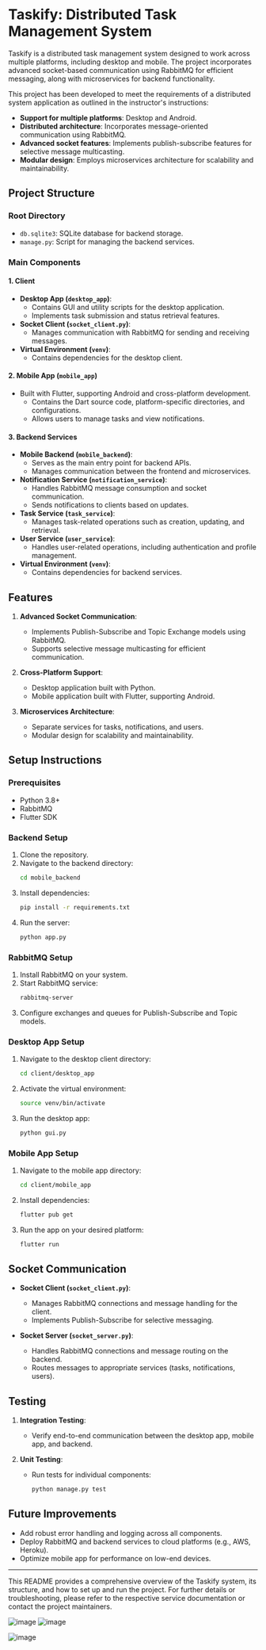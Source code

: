 # Taskify: Distributed Task Management System

Taskify is a distributed task management system designed to work across multiple platforms, including desktop and mobile. The project incorporates advanced socket-based communication using RabbitMQ for efficient messaging, along with microservices for backend functionality.

This project has been developed to meet the requirements of a distributed system application as outlined in the instructor's instructions:

- **Support for multiple platforms**: Desktop and Android.
- **Distributed architecture**: Incorporates message-oriented communication using RabbitMQ.
- **Advanced socket features**: Implements publish-subscribe features for selective message multicasting.
- **Modular design**: Employs microservices architecture for scalability and maintainability.

## Project Structure

### Root Directory
- `db.sqlite3`: SQLite database for backend storage.
- `manage.py`: Script for managing the backend services.

### Main Components

#### 1. **Client**
- **Desktop App (`desktop_app`)**:
  - Contains GUI and utility scripts for the desktop application.
  - Implements task submission and status retrieval features.
- **Socket Client (`socket_client.py`)**:
  - Manages communication with RabbitMQ for sending and receiving messages.
- **Virtual Environment (`venv`)**:
  - Contains dependencies for the desktop client.

#### 2. **Mobile App (`mobile_app`)**
- Built with Flutter, supporting Android and cross-platform development.
  - Contains the Dart source code, platform-specific directories, and configurations.
  - Allows users to manage tasks and view notifications.

#### 3. **Backend Services**
- **Mobile Backend (`mobile_backend`)**:
  - Serves as the main entry point for backend APIs.
  - Manages communication between the frontend and microservices.
- **Notification Service (`notification_service`)**:
  - Handles RabbitMQ message consumption and socket communication.
  - Sends notifications to clients based on updates.
- **Task Service (`task_service`)**:
  - Manages task-related operations such as creation, updating, and retrieval.
- **User Service (`user_service`)**:
  - Handles user-related operations, including authentication and profile management.
- **Virtual Environment (`venv`)**:
  - Contains dependencies for backend services.

## Features

1. **Advanced Socket Communication**:
   - Implements Publish-Subscribe and Topic Exchange models using RabbitMQ.
   - Supports selective message multicasting for efficient communication.

2. **Cross-Platform Support**:
   - Desktop application built with Python.
   - Mobile application built with Flutter, supporting Android.

3. **Microservices Architecture**:
   - Separate services for tasks, notifications, and users.
   - Modular design for scalability and maintainability.

## Setup Instructions

### Prerequisites
- Python 3.8+
- RabbitMQ
- Flutter SDK

### Backend Setup
1. Clone the repository.
2. Navigate to the backend directory:
   ```bash
   cd mobile_backend
   ```
3. Install dependencies:
   ```bash
   pip install -r requirements.txt
   ```
4. Run the server:
   ```bash
   python app.py
   ```

### RabbitMQ Setup
1. Install RabbitMQ on your system.
2. Start RabbitMQ service:
   ```bash
   rabbitmq-server
   ```
3. Configure exchanges and queues for Publish-Subscribe and Topic models.

### Desktop App Setup
1. Navigate to the desktop client directory:
   ```bash
   cd client/desktop_app
   ```
2. Activate the virtual environment:
   ```bash
   source venv/bin/activate
   ```
3. Run the desktop app:
   ```bash
   python gui.py
   ```

### Mobile App Setup
1. Navigate to the mobile app directory:
   ```bash
   cd client/mobile_app
   ```
2. Install dependencies:
   ```bash
   flutter pub get
   ```
3. Run the app on your desired platform:
   ```bash
   flutter run
   ```

## Socket Communication

- **Socket Client (`socket_client.py`)**:
  - Manages RabbitMQ connections and message handling for the client.
  - Implements Publish-Subscribe for selective messaging.

- **Socket Server (`socket_server.py`)**:
  - Handles RabbitMQ connections and message routing on the backend.
  - Routes messages to appropriate services (tasks, notifications, users).

## Testing

1. **Integration Testing**:
   - Verify end-to-end communication between the desktop app, mobile app, and backend.

2. **Unit Testing**:
   - Run tests for individual components:
     ```bash
     python manage.py test
     ```

## Future Improvements

- Add robust error handling and logging across all components.
- Deploy RabbitMQ and backend services to cloud platforms (e.g., AWS, Heroku).
- Optimize mobile app for performance on low-end devices.

---

This README provides a comprehensive overview of the Taskify system, its structure, and how to set up and run the project. For further details or troubleshooting, please refer to the respective service documentation or contact the project maintainers.

![image](https://github.com/user-attachments/assets/a41d3a0e-82ba-45a1-9296-4de1f845e88f)
![image](https://github.com/user-attachments/assets/4caf9641-5bdb-4f7e-ad8c-e4db35e918b5)

![image](https://github.com/user-attachments/assets/a488d138-e359-4d6f-ba84-86e01de6574b)
